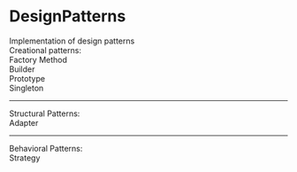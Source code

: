 # DesignPatterns
Implementation of design patterns<br>
Creational patterns:<br>
Factory Method<br>
Builder<br>
Prototype<br>
Singleton

<hr>
<p>
Structural Patterns:<br>
Adapter
<hr>
<p>
Behavioral Patterns:<br>
Strategy
